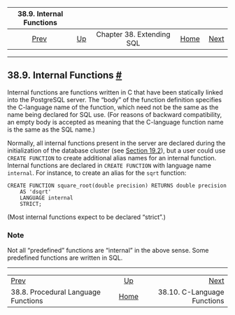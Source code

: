 <!--?xml version="1.0" encoding="UTF-8" standalone="no"?-->

|                   38.9. Internal Functions                   |                                               |                           |                                                       |                                                     |
| :----------------------------------------------------------: | :-------------------------------------------- | :-----------------------: | ----------------------------------------------------: | --------------------------------------------------: |
| [Prev](xfunc-pl.html "38.8. Procedural Language Functions")  | [Up](extend.html "Chapter 38. Extending SQL") | Chapter 38. Extending SQL | [Home](index.html "PostgreSQL 17devel Documentation") |  [Next](xfunc-c.html "38.10. C-Language Functions") |

***

## 38.9. Internal Functions [#](#XFUNC-INTERNAL)

[]()

Internal functions are functions written in C that have been statically linked into the PostgreSQL server. The “body” of the function definition specifies the C-language name of the function, which need not be the same as the name being declared for SQL use. (For reasons of backward compatibility, an empty body is accepted as meaning that the C-language function name is the same as the SQL name.)

Normally, all internal functions present in the server are declared during the initialization of the database cluster (see [Section 19.2](creating-cluster.html "19.2. Creating a Database Cluster")), but a user could use `CREATE FUNCTION` to create additional alias names for an internal function. Internal functions are declared in `CREATE FUNCTION` with language name `internal`. For instance, to create an alias for the `sqrt` function:

    CREATE FUNCTION square_root(double precision) RETURNS double precision
        AS 'dsqrt'
        LANGUAGE internal
        STRICT;

(Most internal functions expect to be declared “strict”.)

### Note

Not all “predefined” functions are “internal” in the above sense. Some predefined functions are written in SQL.

***

|                                                              |                                                       |                                                     |
| :----------------------------------------------------------- | :---------------------------------------------------: | --------------------------------------------------: |
| [Prev](xfunc-pl.html "38.8. Procedural Language Functions")  |     [Up](extend.html "Chapter 38. Extending SQL")     |  [Next](xfunc-c.html "38.10. C-Language Functions") |
| 38.8. Procedural Language Functions                          | [Home](index.html "PostgreSQL 17devel Documentation") |                         38.10. C-Language Functions |
